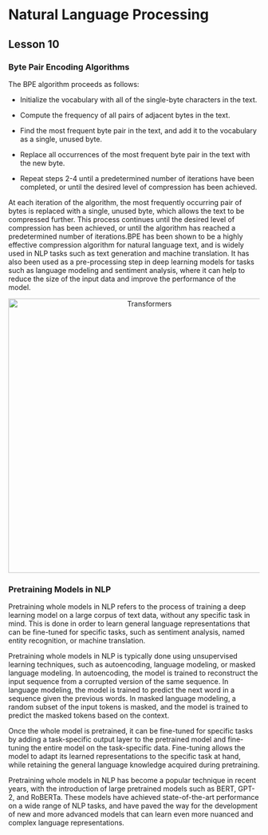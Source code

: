 # Natural Language Processing
## Lesson 10

<h3> Byte Pair Encoding Algorithms </h3>

The BPE algorithm proceeds as follows:

* Initialize the vocabulary with all of the single-byte characters in the text.

* Compute the frequency of all pairs of adjacent bytes in the text.

* Find the most frequent byte pair in the text, and add it to the vocabulary as a single, unused byte.

* Replace all occurrences of the most frequent byte pair in the text with the new byte.

* Repeat steps 2-4 until a predetermined number of iterations have been completed, or until the desired level of compression has been achieved.

At each iteration of the algorithm, the most frequently occurring pair of bytes is replaced with a single, unused byte, which allows the text to be compressed further. This process continues until the desired level of compression has been achieved, or until the algorithm has reached a predetermined number of iterations.BPE has been shown to be a highly effective compression algorithm for natural language text, and is widely used in NLP tasks such as text generation and machine translation. It has also been used as a pre-processing step in deep learning models for tasks such as language modeling and sentiment analysis, where it can help to reduce the size of the input data and improve the performance of the model.

<p align="center">
<img src= "https://user-images.githubusercontent.com/45029614/227128157-975d3dc9-04c8-4821-8e76-240915acb766.PNG" width="550" title="Transformers">
</p>

<h3> Pretraining Models in NLP </h3>

Pretraining whole models in NLP refers to the process of training a deep learning model on a large corpus of text data, without any specific task in mind. This is done in order to learn general language representations that can be fine-tuned for specific tasks, such as sentiment analysis, named entity recognition, or machine translation.

Pretraining whole models in NLP is typically done using unsupervised learning techniques, such as autoencoding, language modeling, or masked language modeling. In autoencoding, the model is trained to reconstruct the input sequence from a corrupted version of the same sequence. In language modeling, the model is trained to predict the next word in a sequence given the previous words. In masked language modeling, a random subset of the input tokens is masked, and the model is trained to predict the masked tokens based on the context.

Once the whole model is pretrained, it can be fine-tuned for specific tasks by adding a task-specific output layer to the pretrained model and fine-tuning the entire model on the task-specific data. Fine-tuning allows the model to adapt its learned representations to the specific task at hand, while retaining the general language knowledge acquired during pretraining.

Pretraining whole models in NLP has become a popular technique in recent years, with the introduction of large pretrained models such as BERT, GPT-2, and RoBERTa. These models have achieved state-of-the-art performance on a wide range of NLP tasks, and have paved the way for the development of new and more advanced models that can learn even more nuanced and complex language representations.
